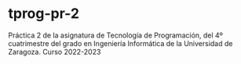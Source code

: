 # tprog-pr-2
Práctica 2 de la asignatura de Tecnología de Programación, del 4º cuatrimestre del grado en Ingeniería Informática de la Universidad de Zaragoza.
Curso 2022-2023
